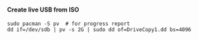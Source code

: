 #### Create live USB from ISO
```
sudo pacman -S pv  # for progress report
dd if=/dev/sdb | pv -s 2G | sudo dd of=DriveCopy1.dd bs=4096

```
